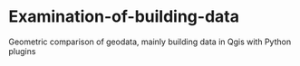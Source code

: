 # Examination-of-building-data
Geometric comparison of geodata, mainly building data in Qgis with Python plugins
